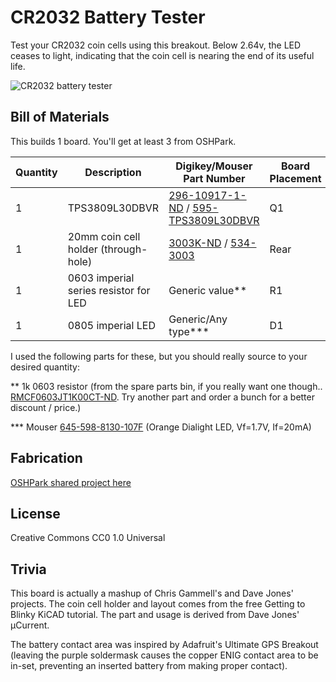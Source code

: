 # CR2032 Battery Tester

Test your CR2032 coin cells using this breakout. Below 2.64v, the LED ceases to
light, indicating that the coin cell is nearing the end of its useful life.

![CR2032 battery tester](images/front.png)

## Bill of Materials

This builds 1 board. You'll get at least 3 from OSHPark.

| Quantity | Description | Digikey/Mouser Part Number | Board Placement |
| -------- | ----------- | ------------------- | --------------- |
| 1 | TPS3809L30DBVR | [296-10917-1-ND](http://www.digikey.com/product-detail/en/TPS3809L30DBVR/296-10917-1-ND) / [595-TPS3809L30DBVR](http://www.mouser.com/access/?pn=595-TPS3809L30DBVR) | Q1 |
| 1 | 20mm coin cell holder (through-hole) | [3003K-ND](http://www.digikey.com/product-detail/en/3003/3003K-ND) / [534-3003](http://www.mouser.com/access/?pn=534-3003) | Rear |
| 1 | 0603 imperial series resistor for LED | Generic value\*\* | R1 |
| 1 | 0805 imperial LED | Generic/Any type\*\*\* | D1 |

I used the following parts for these, but you should really source to your
desired quantity:

\*\* 1k 0603 resistor (from the spare parts bin, if you really want one though..
[RMCF0603JT1K00CT-ND](http://www.digikey.com/product-detail/en/RMCF0603JT1K00/RMCF0603JT1K00CT-ND).
Try another part and order a bunch for a better discount / price.)

\*\*\* Mouser
[645-598-8130-107F](http://www.mouser.com/access/?pn=645-598-8130-107F) (Orange
Dialight LED, Vf=1.7V, If=20mA)

## Fabrication

[OSHPark shared project here](https://oshpark.com/shared_projects/Qcq4ZSKX)

## License

Creative Commons CC0 1.0 Universal

## Trivia

This board is actually a mashup of Chris Gammell's and Dave Jones' projects. The
coin cell holder and layout comes from the free Getting to Blinky KiCAD
tutorial. The part and usage is derived from Dave Jones' µCurrent.  

The battery contact area was inspired by Adafruit's Ultimate GPS Breakout (leaving the
purple soldermask causes the copper ENIG contact area to be in-set, preventing
an inserted battery from making proper contact).
